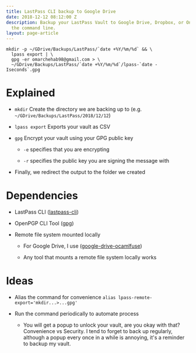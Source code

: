 ```yaml
---
title: LastPass CLI backup to Google Drive
date: 2018-12-12 08:12:00 Z
description: Backup your LastPass Vault to Google Drive, Dropbox, or OneDrive using
  the command line.
layout: page-article
---
```


    mkdir -p ~/GDrive/Backups/LastPass/`date +%Y/%m/%d` && \
      lpass export | \
      gpg -er omarchehab98@gmail.com > \
      ~/GDrive/Backups/LastPass/`date +%Y/%m/%d`/lpass-`date -Iseconds`.gpg

# Explained

* `mkdir` Create the directory we are backing up to (e.g. `~/GDrive/Backups/LastPass/2018/12/12`)

* `lpass export` Exports your vault as CSV

* `gpg` Encrypt your vault using your GPG public key

  * `-e` specifies that you are encrypting

  * `-r` specifies the public key you are signing the message with

* Finally, we redirect the output to the folder we created

# Dependencies

* LastPass CLI ([lastpass-cli](https://github.com/lastpass/lastpass-cli))

* OpenPGP CLI Tool ([gpg](https://www.gnupg.org))

* Remote file system mounted locally

  * For Google Drive, I use ([google-drive-ocamlfuse](https://github.com/astrada/google-drive-ocamlfuse))

  * Any tool that mounts a remote file system locally works

# Ideas

* Alias the command for convenience `alias lpass-remote-export='mkdir...>...gpg'`

* Run the command periodically to automate process

  * You will get a popup to unlock your vault, are you okay with that? Convenience vs Security. I tend to forget to back up regularly, although a popup every once in a while is annoying, it's a reminder to backup my vault.